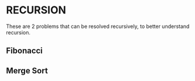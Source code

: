 # RECURSION

These are 2 problems that can be resolved recursively, to better understand recursion.

## Fibonacci

## Merge Sort
